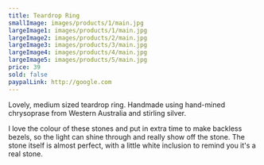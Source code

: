 ```yaml
---
title: Teardrop Ring
smallImage: images/products/1/main.jpg
largeImage1: images/products/1/main.jpg
largeImage2: images/products/2/main.jpg
largeImage3: images/products/3/main.jpg
largeImage4: images/products/4/main.jpg
largeImage5: images/products/5/main.jpg
price: 39
sold: false
paypalLink: http://google.com
---
```


Lovely, medium sized teardrop ring. Handmade using hand-mined chrysoprase from Western Australia and stirling silver.

I love the colour of these stones and put in extra time to make backless bezels, so the light can shine through and really show off the stone. 
The stone itself is almost perfect, with a little white inclusion to remind you it's a real stone.